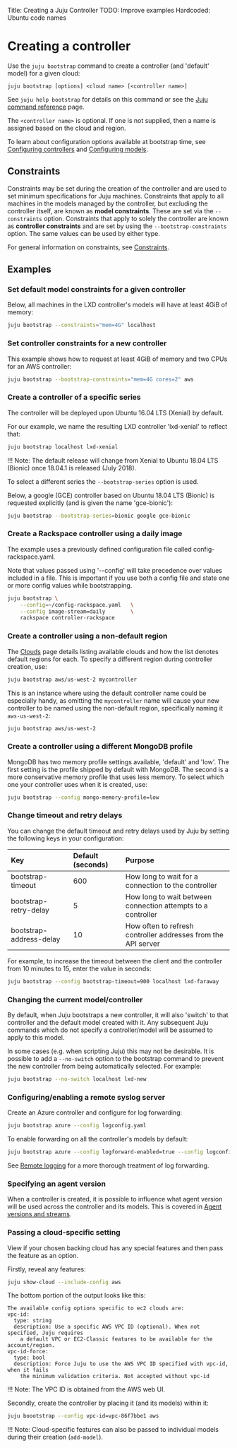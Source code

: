 Title: Creating a Juju Controller
TODO:  Improve examples
       Hardcoded: Ubuntu code names


# Creating a controller

Use the `juju bootstrap` command to create a controller (and 'default' model)
for a given cloud:

`juju bootstrap [options] <cloud name> [<controller name>]`

See `juju help bootstrap` for details on this command or see the
[Juju command reference][commands] page.

The `<controller name>` is optional. If one is not supplied, then a name is
assigned based on the cloud and region.

To learn about configuration options available at bootstrap time, see
[Configuring controllers][controlconfig] and [Configuring models][modelconfig].

## Constraints

Constraints may be set during the creation of the controller and are used to
set minimum specifications for Juju machines. Constraints that apply to all
machines in the models managed by the controller, but excluding the controller
itself, are known as **model constraints**. These are set via the
`--constraints` option. Constraints that apply to solely the controller are
known as **controller constraints** and are set by using the
`--bootstrap-constraints` option. The same values can be used by either type.

For general information on constraints, see [Constraints][constraints].

## Examples

### Set default model constraints for a given controller

Below, all machines in the LXD controller's models will have at least 4GiB of
memory:

```bash
juju bootstrap --constraints="mem=4G" localhost
```

### Set controller constraints for a new controller

This example shows how to request at least 4GiB of memory and two CPUs for an
AWS controller:

```bash
juju bootstrap --bootstrap-constraints="mem=4G cores=2" aws
```

### Create a controller of a specific series

The controller will be deployed upon Ubuntu 16.04 LTS (Xenial) by default.
    
For our example, we name the resulting LXD controller 'lxd-xenial' to reflect
that:

```bash
juju bootstrap localhost lxd-xenial
```

!!! Note:
    The default release will change from Xenial to Ubuntu 18.04 LTS (Bionic)
    once 18.04.1 is released (July 2018).

To select a different series the `--bootstrap-series` option is used.

Below, a google (GCE) controller based on Ubuntu 18.04 LTS (Bionic) is
requested explicitly (and is given the name 'gce-bionic'):

```bash
juju bootstrap --bootstrap-series=bionic google gce-bionic
```

### Create a Rackspace controller using a daily image

The example uses a previously defined configuration file called 
config-rackspace.yaml. 

Note that values passed using '--config' will take precedence
over values included in a file. This is important if you use both a config
file and state one or more config values while bootstrapping.

```bash
juju bootstrap \
	--config=~/config-rackspace.yaml   \
	--config image-stream=daily        \
	rackspace controller-rackspace
```

### Create a controller using a non-default region

The [Clouds][clouds] page details listing available clouds and how the list
denotes default regions for each. To specify a different region during
controller creation, use:

```bash
juju bootstrap aws/us-west-2 mycontroller
```

This is an instance where using the default controller name could be especially
handy, as omitting the `mycontroller` name will cause your new controller to be
named using the non-default region, specifically naming it `aws-us-west-2`:

```bash
juju bootstrap aws/us-west-2
```

### Create a controller using a different MongoDB profile

MongoDB has two memory profile settings available, 'default' and 'low'. The
first setting is the profile shipped by default with MongoDB. The second is a
more conservative memory profile that uses less memory. To select which one
your controller uses when it is created, use:

```bash
juju bootstrap --config mongo-memory-profile=low
```

### Change timeout and retry delays

You can change the default timeout and retry delays used by Juju by setting the
following keys in your configuration:

| Key                        | Default (seconds) | Purpose |
|:---------------------------|:------------------|:---------|
bootstrap-timeout            | 600    | How long to wait for a connection to the controller
bootstrap-retry-delay        | 5      | How long to wait between connection attempts to a controller
bootstrap-address-delay      | 10     | How often to refresh controller addresses from the API server
 
For example, to increase the timeout between the client and the controller
from 10 minutes to 15, enter the value in seconds:

```bash
juju bootstrap --config bootstrap-timeout=900 localhost lxd-faraway
```

### Changing the current model/controller

By default, when Juju bootstraps a new controller, it will also 'switch' to
that controller and the default model created with it. Any subsequent Juju
commands which do not specify a controller/model will be assumed to apply to
this model.

In some cases (e.g. when scripting Juju) this may not be desirable. It is
possible to add a `--no-switch` option to the bootstrap command to prevent the
new controller from being automatically selected. For example:

```bash
juju bootstrap --no-switch localhost lxd-new
```

### Configuring/enabling a remote syslog server

Create an Azure controller and configure for log forwarding:

```bash
juju bootstrap azure --config logconfig.yaml
```

To enable forwarding on all the controller's models by default:

```bash
juju bootstrap azure --config logforward-enabled=true --config logconfig.yaml
```

See [Remote logging][troubleshooting-logs-remote] for a more thorough treatment
of log forwarding.

### Specifying an agent version

When a controller is created, it is possible to influence what agent version
will be used across the controller and its models. This is covered in
[Agent versions and streams][agent-versions-and-streams].

### Passing a cloud-specific setting

View if your chosen backing cloud has any special features and then pass the
feature as an option.

Firstly, reveal any features:

```bash
juju show-cloud --include-config aws
```

The bottom portion of the output looks like this:

```no-highlight
The available config options specific to ec2 clouds are:
vpc-id:
  type: string
  description: Use a specific AWS VPC ID (optional). When not specified, Juju requires
    a default VPC or EC2-Classic features to be available for the account/region.
vpc-id-force:
  type: bool
  description: Force Juju to use the AWS VPC ID specified with vpc-id, when it fails
    the minimum validation criteria. Not accepted without vpc-id
```

!!! Note:
    The VPC ID is obtained from the AWS web UI.

Secondly, create the controller by placing it (and its models) within it:

```bash
juju boootstrap --config vpc-id=vpc-86f7bbe1 aws
```

!!! Note:
    Cloud-specific features can also be passed to individual models during
    their creation (`add-model`).


<!-- LINKS -->

[clouds]: ./clouds.html
[constraints]: ./charms-constraints.html
[commands]: ./commands.html#juju-bootstrap
[controlconfig]: ./controllers-config.html "Configuring Juju controllers"
[modelconfig]: ./models-config.html "Configuring Juju models"
[troubleshooting-logs-remote]: ./troubleshooting-logs-remote.html
[agent-versions-and-streams]: ./models-config.html#agent-versions-and-streams
